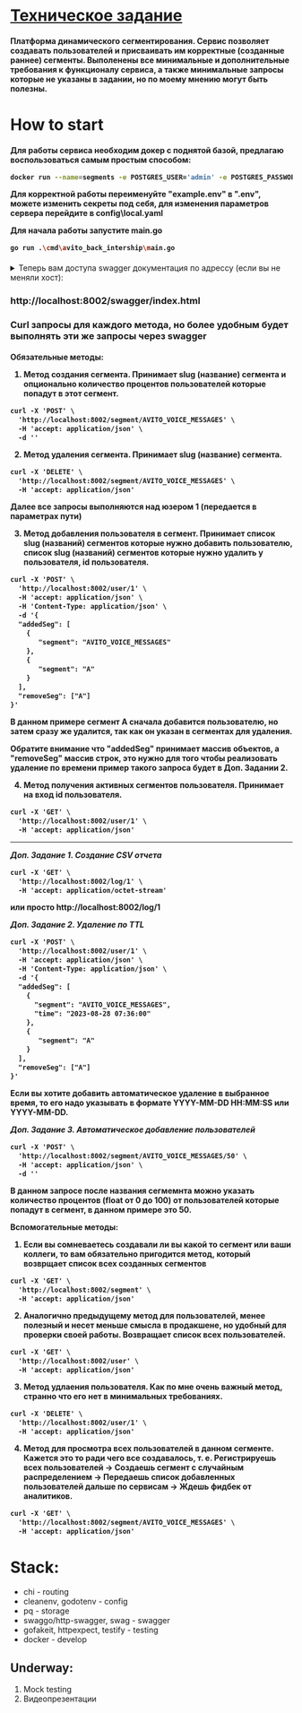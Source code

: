 # [Техническое задание](TASK.md)

<!-- # Видеопрезентация функционала сервиса: coming soon! -->

<h4>

Платформа динамического сегментирования. Сервис позволяет создавать пользователей и присваивать им корректные (созданные раннее) сегменты.
Выполенены все минимальные и дополнительные требования к функционалу сервиса, а также минимальные запросы которые не указаны в задании, но по моему мнению могут быть полезны.

</h4>

# How to start

<h4>

Для работы сервиса необходим докер с поднятой базой, предлагаю воспользоваться самым простым способом:

```bash
docker run --name=segments -e POSTGRES_USER='admin' -e POSTGRES_PASSWORD='qweasd' -p 5432:5432 -d postgres
```

Для корректной работы переименуйте "example.env" в ".env", можете изменить секреты под себя, для изменения параметров сервера перейдите в config\local.yaml

Для начала работы запустите main.go

```bash
go run .\cmd\avito_back_intership\main.go
```

</h4>

<details>
<summary>Теперь вам доступа swagger документация по адрессу (если вы не меняли хост):</summary>

![Swagger](assets/image.png)

</details>

### http://localhost:8002/swagger/index.html

### Curl запросы для каждого метода, но более удобным будет выполнять эти же запросы через swagger

<h4>

Обязательные методы:

1. Метод создания сегмента. Принимает slug (название) сегмента и опционально количество процентов пользователей которые попадут в этот сегмент.

```
curl -X 'POST' \
  'http://localhost:8002/segment/AVITO_VOICE_MESSAGES' \
  -H 'accept: application/json' \
  -d ''
```

2. Метод удаления сегмента. Принимает slug (название) сегмента.

```
curl -X 'DELETE' \
  'http://localhost:8002/segment/AVITO_VOICE_MESSAGES' \
  -H 'accept: application/json'
```

Далее все запросы выполняются над юзером 1 (передается в параметрах пути)

3. Метод добавления пользователя в сегмент. Принимает список slug (названий) сегментов которые нужно добавить пользователю, список slug (названий) сегментов которые нужно удалить у пользователя, id пользователя.

```
curl -X 'POST' \
  'http://localhost:8002/user/1' \
  -H 'accept: application/json' \
  -H 'Content-Type: application/json' \
  -d '{
  "addedSeg": [
    {
       "segment": "AVITO_VOICE_MESSAGES"
    },
    {
       "segment": "A"
    }
  ],
  "removeSeg": ["A"]
}'
```

В данном примере сегмент A сначала добавится пользователю, но затем сразу же удалится, так как он указан в сегментах для удаления.

Обратите внимание что "addedSeg" принимает массив объектов, а "removeSeg" массив строк, это нужно для того чтобы реализовать удаление по времени пример такого запроса будет в Доп. Задании 2.

4. Метод получения активных сегментов пользователя. Принимает на вход id пользователя.

```
curl -X 'GET' \
  'http://localhost:8002/user/1' \
  -H 'accept: application/json'
```

---

_Доп. Задание 1. Создание CSV отчета_

```
curl -X 'GET' \
  'http://localhost:8002/log/1' \
  -H 'accept: application/octet-stream'
```

или просто http://localhost:8002/log/1

_Доп. Задание 2. Удаление по TTL_

```
curl -X 'POST' \
  'http://localhost:8002/user/1' \
  -H 'accept: application/json' \
  -H 'Content-Type: application/json' \
  -d '{
  "addedSeg": [
    {
      "segment": "AVITO_VOICE_MESSAGES",
      "time": "2023-08-28 07:36:00"
    },
    {
       "segment": "A"
    }
  ],
  "removeSeg": ["A"]
}'
```

Если вы хотите добавить автоматическое удаление в выбранное время, то его надо указывать в формате YYYY-MM-DD HH:MM:SS или YYYY-MM-DD.

_Доп. Задание 3. Автоматическое добавление пользователей_

```
curl -X 'POST' \
  'http://localhost:8002/segment/AVITO_VOICE_MESSAGES/50' \
  -H 'accept: application/json' \
  -d ''
```

В данном запросе после названия сегмемнта можно указать количество процентов (float от 0 до 100) от пользователей которые попадут в сегмент, в данном примере это 50.

Вспомогательные методы:

1. Если вы сомневаетесь создавали ли вы какой то сегмент или ваши коллеги, то вам обязательно пригодится метод, который возврщает список всех созданных сегментов

```
curl -X 'GET' \
  'http://localhost:8002/segment' \
  -H 'accept: application/json'
```

2. Аналогично предыдущему метод для пользователей, менее полезный и несет меньше смысла в продакшене, но удобный для проверки своей работы. Возвращает список всех пользователей.

```
curl -X 'GET' \
  'http://localhost:8002/user' \
  -H 'accept: application/json'
```

3. Метод удлаения пользователя. Как по мне очень важный метод, странно что его нет в минимальных требованиях.

```
curl -X 'DELETE' \
  'http://localhost:8002/user/1' \
  -H 'accept: application/json'
```

4. Метод для просмотра всех пользователей в данном сегменте. Кажется это то ради чего все создавалось, т. е. Регистрируешь всех пользователей -> Создаешь сегмент с случайным распределением -> Передаешь список добавленных пользователей дальше по сервисам -> Ждешь фидбек от аналитиков.

```
curl -X 'GET' \
  'http://localhost:8002/segment/AVITO_VOICE_MESSAGES' \
  -H 'accept: application/json'
```

</h4>

# Stack:

- chi - routing
- cleanenv, godotenv - config
- pq - storage
- swaggo/http-swagger, swag - swagger
- gofakeit, httpexpect, testify - testing
- docker - develop

## Underway:

1. Mock testing
2. Видеопрезентации
